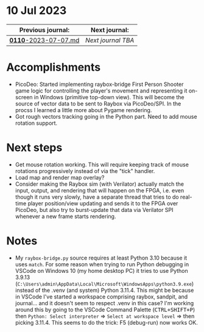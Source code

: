 # 10 Jul 2023

| Previous journal: | Next journal: |
|-|-|
| [**0110**-2023-07-07.md](./0110-2023-07-07.md) | *Next journal TBA* |

# Accomplishments

*   PicoDeo: Started implementing raybox-bridge First Person Shooter game logic for controlling
    the player's movement and representing it on-screen in Windows (primitive top-down view).
    This will become the source of vector data to be sent to Raybox via PicoDeo/SPI. In the procss
    I learned a little more about Pygame rendering.
*   Got rough vectors tracking going in the Python part. Need to add mouse rotation support.


# Next steps

*   Get mouse rotation working. This will require keeping track of mouse rotations progressively
    instead of via the "tick" handler.
*   Load map and render map overlay?
*   Consider making the Raybox sim (with Verilator) actually match the input, output, and rendering
    that will happen on the FPGA, i.e. even though it runs very slowly, have a separate thread that
    tries to do real-time player position/view updating and sends it to the FPGA over PicoDeo, but
    also try to burst-update that data via Verilator SPI whenever a new frame starts rendering.

# Notes

*   My `raybox-bridge.py` source requires at least Python 3.10 because it uses `match`.
    For some reason when trying to run Python debugging in VSCode on Windows 10 (my home desktop PC)
    it tries to use Python 3.9.13 (`C:\Users\admin\AppData\Local\Microsoft\WindowsApps\python3.9.exe`)
    instead of the .venv (and system) Python 3.11.4. This might be because in VSCode I've started a
    workspace comprising raybox, sandpit, and journal... and it doesn't seem to respect .venv
    in this case? I'm working around this by going to the VSCode Command Palette
    (<kbd>CTRL+SHIFT+P</kbd>) then `Python: Select interpreter` => `Select at workspace level` =>
    then picking 3.11.4. This seems to do the trick: F5 (debug-run) now works OK.

